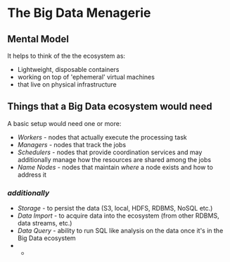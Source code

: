 # The Big Data Menagerie

## Mental Model
It helps to think of the the ecosystem as:
* Lightweight, disposable containers
* working on top of 'ephemeral' virtual machines
* that live on physical infrastructure

## Things that a Big Data ecosystem would need 
A basic setup would need one or more:
* *Workers* - nodes that actually execute the processing task
* *Managers* - nodes that track the jobs
* *Schedulers* - nodes that provide coordination services and may additionally manage how the resources are shared among the jobs
* *Name Nodes* - nodes that maintain *where* a node exists and how to address it

### *additionally*
* *Storage* - to persist the data (S3, local, HDFS, RDBMS, NoSQL etc.)
* *Data Import* - to acquire data into the ecosystem (from other RDBMS, data streams, etc.)
* *Data Query* - ability to run SQL like analysis on the data once it's in the Big Data ecosystem
* *